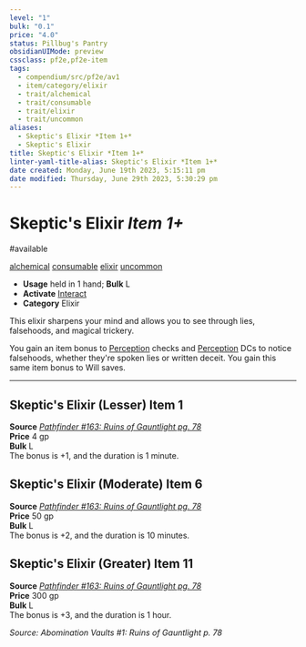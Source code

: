 ```yaml
---
level: "1"
bulk: "0.1"
price: "4.0"
status: Pillbug's Pantry
obsidianUIMode: preview
cssclass: pf2e,pf2e-item
tags:
  - compendium/src/pf2e/av1
  - item/category/elixir
  - trait/alchemical
  - trait/consumable
  - trait/elixir
  - trait/uncommon
aliases:
  - Skeptic's Elixir *Item 1+*
  - Skeptic's Elixir
title: Skeptic's Elixir *Item 1+*
linter-yaml-title-alias: Skeptic's Elixir *Item 1+*
date created: Monday, June 19th 2023, 5:15:11 pm
date modified: Thursday, June 29th 2023, 5:30:29 pm
---
```


# Skeptic's Elixir *Item 1+*

#available

[alchemical](rules/traits/alchemical.md) [consumable](rules/traits/consumable.md) [elixir](rules/traits/elixir.md) [uncommon](rules/traits/uncommon.md)  

- **Usage** held in 1 hand; **Bulk** L
- **Activate** [Interact](rules/actions/interact.md)
- **Category** Elixir

This elixir sharpens your mind and allows you to see through lies, falsehoods, and magical trickery.

You gain an item bonus to [Perception](compendium/skills.md#Perception) checks and [Perception](compendium/skills.md#Perception) DCs to notice falsehoods, whether they're spoken lies or written deceit. You gain this same item bonus to Will saves.

---

## Skeptic's Elixir (Lesser) Item 1

**Source** [_Pathfinder #163: Ruins of Gauntlight pg. 78_](https://2e.aonprd.com/Sources.aspx?ID=71)  
**Price** 4 gp  
**Bulk** L  
The bonus is +1, and the duration is 1 minute.  

## Skeptic's Elixir (Moderate) Item 6

**Source** [_Pathfinder #163: Ruins of Gauntlight pg. 78_](https://2e.aonprd.com/Sources.aspx?ID=71)  
**Price** 50 gp  
**Bulk** L  
The bonus is +2, and the duration is 10 minutes.  

## Skeptic's Elixir (Greater) Item 11

**Source** [_Pathfinder #163: Ruins of Gauntlight pg. 78_](https://2e.aonprd.com/Sources.aspx?ID=71)  
**Price** 300 gp  
**Bulk** L  
The bonus is +3, and the duration is 1 hour.

*Source: Abomination Vaults #1: Ruins of Gauntlight p. 78*
